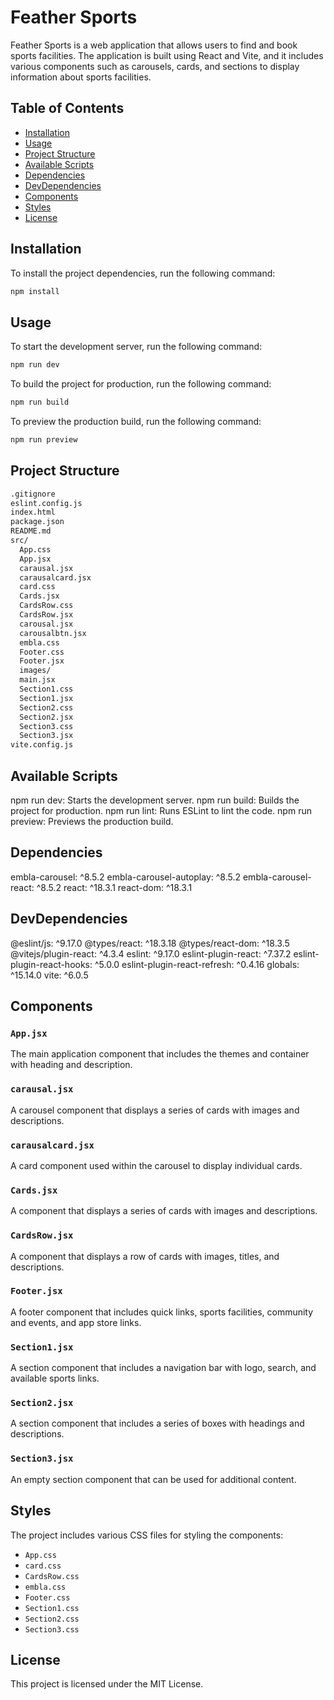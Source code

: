 # Feather Sports

Feather Sports is a web application that allows users to find and book sports facilities. The application is built using React and Vite, and it includes various components such as carousels, cards, and sections to display information about sports facilities.

## Table of Contents

- [Installation](#installation)
- [Usage](#usage)
- [Project Structure](#project-structure)
- [Available Scripts](#available-scripts)
- [Dependencies](#dependencies)
- [DevDependencies](#devdependencies)
- [Components](#components)
- [Styles](#styles)
- [License](#license)

## Installation

To install the project dependencies, run the following command:

```sh
npm install
```

## Usage

To start the development server, run the following command:

```sh
npm run dev
```

To build the project for production, run the following command:

```sh
npm run build
```

To preview the production build, run the following command:

```sh
npm run preview
```

## Project Structure

```markdown
.gitignore
eslint.config.js
index.html
package.json
README.md
src/
  App.css
  App.jsx
  carausal.jsx
  carausalcard.jsx
  card.css
  Cards.jsx
  CardsRow.css
  CardsRow.jsx
  carousal.jsx
  carousalbtn.jsx
  embla.css
  Footer.css
  Footer.jsx
  images/
  main.jsx
  Section1.css
  Section1.jsx
  Section2.css
  Section2.jsx
  Section3.css
  Section3.jsx
vite.config.js
```

## Available Scripts

npm run dev: Starts the development server.
npm run build: Builds the project for production.
npm run lint: Runs ESLint to lint the code.
npm run preview: Previews the production build.

## Dependencies

embla-carousel: ^8.5.2
embla-carousel-autoplay: ^8.5.2
embla-carousel-react: ^8.5.2
react: ^18.3.1
react-dom: ^18.3.1

## DevDependencies

@eslint/js: ^9.17.0
@types/react: ^18.3.18
@types/react-dom: ^18.3.5
@vitejs/plugin-react: ^4.3.4
eslint: ^9.17.0
eslint-plugin-react: ^7.37.2
eslint-plugin-react-hooks: ^5.0.0
eslint-plugin-react-refresh: ^0.4.16
globals: ^15.14.0
vite: ^6.0.5

## Components

### `App.jsx`

The main application component that includes the themes and container with heading and description.

### `carausal.jsx`

A carousel component that displays a series of cards with images and descriptions.

### `carausalcard.jsx`

A card component used within the carousel to display individual cards.

### `Cards.jsx`

A component that displays a series of cards with images and descriptions.

### `CardsRow.jsx`

A component that displays a row of cards with images, titles, and descriptions.

### `Footer.jsx`

A footer component that includes quick links, sports facilities, community and events, and app store links.

### `Section1.jsx`

A section component that includes a navigation bar with logo, search, and available sports links.

### `Section2.jsx`

A section component that includes a series of boxes with headings and descriptions.

### `Section3.jsx`

An empty section component that can be used for additional content.

## Styles

The project includes various CSS files for styling the components:

- `App.css`
- `card.css`
- `CardsRow.css`
- `embla.css`
- `Footer.css`
- `Section1.css`
- `Section2.css`
- `Section3.css`

## License

This project is licensed under the MIT License.
